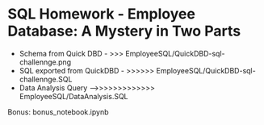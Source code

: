 # SQL Homework - Employee Database: A Mystery in Two Parts
- Schema from Quick DBD - >>> EmployeeSQL/QuickDBD-sql-challennge.png
- SQL exported from QuickDBD - >>>>>> EmployeeSQL/QuickDBD-sql-challennge.SQL
- Data Analysis Query -->>>>>>>>>>>>> EmployeeSQL/DataAnalysis.SQL

Bonus: bonus_notebook.ipynb
